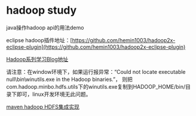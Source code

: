 # hadoop study

java操作hadoop api的用法demo

eclipse hadoop插件地址：[https://github.com/hemin1003/hadoop2x-eclipse-plugin](https://github.com/hemin1003/hadoop2x-eclipse-plugin)

[Hadoop系列学习Blog地址](http://blog.csdn.net/hemin1003/article/category/6985523)

请注意：在window环境下，如果运行报异常：“Could not locate executable null\bin\winutils.exe in the Hadoop binaries.”，
则把com.hadoop.minbo.hdfs.utils下的winutils.exe复制到HADOOP_HOME/bin/目录下即可，linux开发环境无此问题。

[maven hadoop HDFS集成实现](https://github.com/hemin1003/java-study)